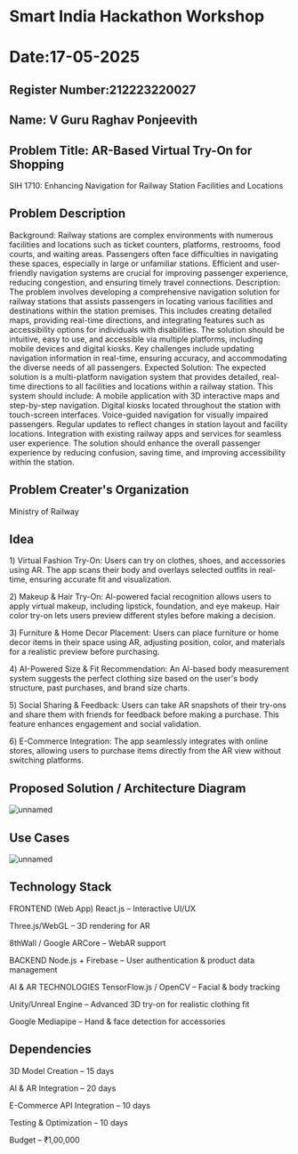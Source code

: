 # Smart India Hackathon Workshop
# Date:17-05-2025
## Register Number:212223220027
## Name: V Guru Raghav Ponjeevith
## Problem Title: AR-Based Virtual Try-On for Shopping
SIH 1710: Enhancing Navigation for Railway Station Facilities and Locations
## Problem Description
Background: Railway stations are complex environments with numerous facilities and locations such as ticket counters, platforms, restrooms, food courts, and waiting areas. Passengers often face difficulties in navigating these spaces, especially in large or unfamiliar stations. Efficient and user-friendly navigation systems are crucial for improving passenger experience, reducing congestion, and ensuring timely travel connections. Description: The problem involves developing a comprehensive navigation solution for railway stations that assists passengers in locating various facilities and destinations within the station premises. This includes creating detailed maps, providing real-time directions, and integrating features such as accessibility options for individuals with disabilities. The solution should be intuitive, easy to use, and accessible via multiple platforms, including mobile devices and digital kiosks. Key challenges include updating navigation information in real-time, ensuring accuracy, and accommodating the diverse needs of all passengers. Expected Solution: The expected solution is a multi-platform navigation system that provides detailed, real-time directions to all facilities and locations within a railway station. This system should include: A mobile application with 3D interactive maps and step-by-step navigation. Digital kiosks located throughout the station with touch-screen interfaces. Voice-guided navigation for visually impaired passengers. Regular updates to reflect changes in station layout and facility locations. Integration with existing railway apps and services for seamless user experience. The solution should enhance the overall passenger experience by reducing confusion, saving time, and improving accessibility within the station.

## Problem Creater's Organization
Ministry of Railway

## Idea
1️) Virtual Fashion Try-On: Users can try on clothes, shoes, and accessories using AR. The app scans their body and overlays selected outfits in real-time, ensuring accurate fit and visualization.

2️) Makeup & Hair Try-On: AI-powered facial recognition allows users to apply virtual makeup, including lipstick, foundation, and eye makeup. Hair color try-on lets users preview different styles before making a decision.

3️) Furniture & Home Decor Placement: Users can place furniture or home decor items in their space using AR, adjusting position, color, and materials for a realistic preview before purchasing.

4️) AI-Powered Size & Fit Recommendation: An AI-based body measurement system suggests the perfect clothing size based on the user's body structure, past purchases, and brand size charts.

5️) Social Sharing & Feedback: Users can take AR snapshots of their try-ons and share them with friends for feedback before making a purchase. This feature enhances engagement and social validation.

6️) E-Commerce Integration: The app seamlessly integrates with online stores, allowing users to purchase items directly from the AR view without switching platforms.

## Proposed Solution / Architecture Diagram

![unnamed](https://github.com/user-attachments/assets/9dbe12dc-96d6-4d67-a7f1-b54782817ce0)


## Use Cases


![unnamed](https://github.com/user-attachments/assets/f0a462d1-5905-4fc1-926c-43a4949c4b60)


## Technology Stack

 FRONTEND (Web App)
React.js – Interactive UI/UX

Three.js/WebGL – 3D rendering for AR

8thWall / Google ARCore – WebAR support

 BACKEND
Node.js + Firebase – User authentication & product data management

 AI & AR TECHNOLOGIES
TensorFlow.js / OpenCV – Facial & body tracking

Unity/Unreal Engine – Advanced 3D try-on for realistic clothing fit

Google Mediapipe – Hand & face detection for accessories

## Dependencies
 3D Model Creation – 15 days
 
 AI & AR Integration – 20 days
 
 E-Commerce API Integration – 10 days
 
 Testing & Optimization – 10 days
 
 Budget – ₹1,00,000


